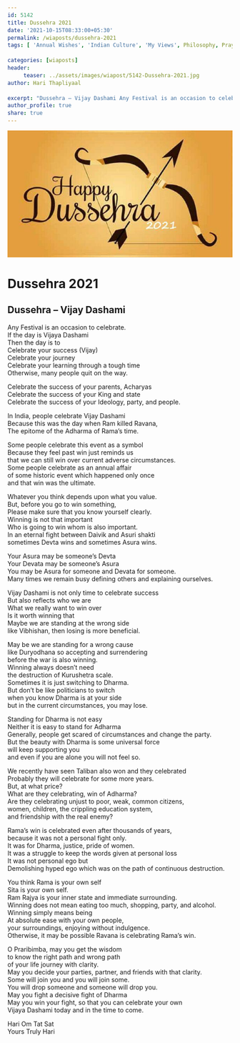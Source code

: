 ```yaml
---
id: 5142 
title: Dussehra 2021
date: '2021-10-15T08:33:00+05:30'
permalink: /wiaposts/dussehra-2021
tags: [ 'Annual Wishes', 'Indian Culture', 'My Views', Philosophy, Prayers]

categories: [wiaposts] 
header:
     teaser: ../assets/images/wiapost/5142-Dussehra-2021.jpg
author: Hari Thapliyaal 

excerpt: "Dussehra – Vijay Dashami Any Festival is an occasion to celebrate. If the day is Vijaya Dashami Then the day is to Celebrate your success (Vijay) Celebrate your journey Celebrate your learning through a tough time Otherwise, many people"
author_profile: true 
share: true 
---
```

![Dussehra 2021](../assets/images/wiapost/5142-Dussehra-2021.jpg)     
   
# Dussehra 2021   
   
## Dussehra – Vijay Dashami   
   
Any Festival is an occasion to celebrate.  
If the day is Vijaya Dashami  
Then the day is to  
Celebrate your success (Vijay)  
Celebrate your journey  
Celebrate your learning through a tough time  
Otherwise, many people quit on the way.

Celebrate the success of your parents, Acharyas  
Celebrate the success of your King and state  
Celebrate the success of your Ideology, party, and people.

In India, people celebrate Vijay Dashami  
Because this was the day when Ram killed Ravana,  
The epitome of the Adharma of Rama’s time.

Some people celebrate this event as a symbol  
Because they feel past win just reminds us  
that we can still win over current adverse circumstances.  
Some people celebrate as an annual affair  
of some historic event which happened only once  
and that win was the ultimate.

Whatever you think depends upon what you value.  
But, before you go to win something,  
Please make sure that you know yourself clearly.  
Winning is not that important  
Who is going to win whom is also important.  
In an eternal fight between Daivik and Asuri shakti  
sometimes Devta wins and sometimes Asura wins.

Your Asura may be someone’s Devta  
Your Devata may be someone’s Asura  
You may be Asura for someone and Devata for someone.  
Many times we remain busy defining others and explaining ourselves.

Vijay Dashami is not only time to celebrate success  
But also reflects who we are  
What we really want to win over  
Is it worth winning that  
Maybe we are standing at the wrong side  
like Vibhishan, then losing is more beneficial.

May be we are standing for a wrong cause  
like Duryodhana so accepting and surrendering  
before the war is also winning.  
Winning always doesn’t need  
the destruction of Kurushetra scale.  
Sometimes it is just switching to Dharma.  
But don’t be like politicians to switch  
when you know Dharma is at your side  
but in the current circumstances, you may lose.

Standing for Dharma is not easy  
Neither it is easy to stand for Adharma  
Generally, people get scared of circumstances and change the party.  
But the beauty with Dharma is some universal force  
will keep supporting you  
and even if you are alone you will not feel so.

We recently have seen Taliban also won and they celebrated  
Probably they will celebrate for some more years.  
But, at what price?  
What are they celebrating, win of Adharma?  
Are they celebrating unjust to poor, weak, common citizens,  
women, children, the crippling education system,  
and friendship with the real enemy?

Rama’s win is celebrated even after thousands of years,  
because it was not a personal fight only.  
It was for Dharma, justice, pride of women.  
It was a struggle to keep the words given at personal loss  
It was not personal ego but  
Demolishing hyped ego which was on the path of continuous destruction.

You think Rama is your own self  
Sita is your own self.  
Ram Rajya is your inner state and immediate surrounding.  
Winning does not mean eating too much, shopping, party, and alcohol.  
Winning simply means being  
At absolute ease with your own people,  
your surroundings, enjoying without indulgence.  
Otherwise, it may be possible Ravana is celebrating Rama’s win.

O Praribimba, may you get the wisdom  
to know the right path and wrong path  
of your life journey with clarity.  
May you decide your parties, partner, and friends with that clarity.  
Some will join you and you will join some.  
You will drop someone and someone will drop you.  
May you fight a decisive fight of Dharma  
May you win your fight, so that you can celebrate your own  
Vijaya Dashami today and in the time to come.

Hari Om Tat Sat  
Yours Truly Hari

